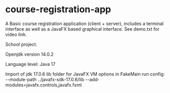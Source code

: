 # course-registration-app

A Basic course registration application (client + server), includes a terminal interface as well as a JavaFX based graphical interface. See demo.txt for video link. 

School project. 

Openjdk version 14.0.2

Language level: Java 17

Import of jdk 17.0.6 lib folder for JavaFX
VM options in FakeMain run config: --module-path ../javafx-sdk-17.0.6/lib --add-modules=javafx.controls,javafx.fxml
